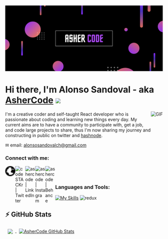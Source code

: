 [![Asher's GitHub Banner](./assets/asher-github.png)](https://jolly-hugle-b11123.netlify.app/)
# Hi there, I'm Alonso Sandoval - aka [AsherCode][website] <img width="30px" src="https://media.tenor.com/images/3b388fe03da271d2674faf85eb7c3fcd/tenor.gif" />

<img align="right" alt="GIF" height="160px" src="https://media.giphy.com/media/du3J3cXyzhj75IOgvA/giphy.gif" />


I'm a creative coder and self-taught React developer who is passionate about coding and learning new things every day. My current aims are to have a community to participate with, get a job, and code large projects to share, thus I'm now sharing my journey and constructing in public on twitter and [hashnode].

✉ email: alonsosandovalch@gmail.com

### Connect with me:

[<img align="left" alt="codeSTACKr.com" width="32px" src="https://raw.githubusercontent.com/iconic/open-iconic/master/svg/globe.svg" />][website]
[<img align="left" alt="codeSTACKr | Twitter" width="32px" src="https://cdn.jsdelivr.net/npm/simple-icons@v3/icons/twitter.svg" />][twitter]
[<img align="left" alt="ashercode | LinkedIn" width="32px" src="https://cdn.jsdelivr.net/npm/simple-icons@v3/icons/linkedin.svg" />][linkedin]
[<img align="left" alt="ashercode | Instagram" width="32px" src="https://cdn.jsdelivr.net/npm/simple-icons@v3/icons/instagram.svg" />][instagram]
[<img align="left" alt="ashercode | Behance" width="32px" src="https://cdn.jsdelivr.net/npm/simple-icons@5.1.0/icons/behance.svg" />][Behance]

<br />
<br />

### Languages and Tools:
[![My Skills](https://skillicons.dev/icons?i=js,html,css,react,py,figma,next,sass,styledcomponents,tailwind,vscode,git,firebase&theme=light)](https://skillicons.dev)
<img src="https://cdn.icon-icons.com/icons2/2415/PNG/512/redux_original_logo_icon_146365.png" alt="redux" width="45px" />

## :zap: GitHub Stats

  <a href="https://github.com/Alpha18-coder">
    <img align="center" style="margin:0.5rem" src="https://github-readme-stats.vercel.app/api/top-langs/?username=Alpha18-coder&hide=html,css&title_color=fcdb37&text_color=c9cacc&icon_color=fcdb37&bg_color=222" />
  </a>

  <a href="https://github.com/braydoncoyer">
    <img align="center" style="margin:0.5rem" src="https://github-readme-stats.vercel.app/api?username=Alpha18-coder&show_icons=true&line_height=27&count_private=true&title_color=fcdb37&text_color=c9cacc&icon_color=fcdb37&bg_color=222" alt="AsherCode GitHub Stats" />
  </a>


[website]: https://jolly-hugle-b11123.netlify.app/
[instagram]: https://www.instagram.com/ashercode19/
[linkedin]: https://www.linkedin.com/in/alonso-sandoval-889590187/
[behance]: https://www.behance.net/alonsosandoval2/
[Twitter]: https://www.twitter.com/CodeAsher
[hashnode]: https://alonso.hashnode.dev/

<!-- BLOG-POST-LIST:START -->

<!-- BLOG-POST-LIST:END --> 
